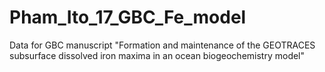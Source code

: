 # Pham_Ito_17_GBC_Fe_model
Data for GBC manuscript "Formation and maintenance of the GEOTRACES subsurface dissolved iron maxima in an ocean biogeochemistry model"
